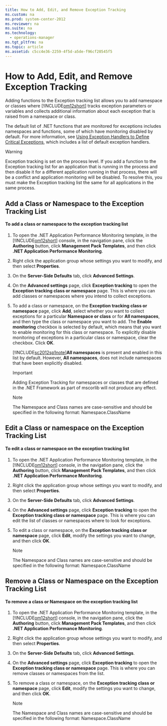 ```yaml
---
title: How to Add, Edit, and Remove Exception Tracking
ms.custom: na
ms.prod: system-center-2012
ms.reviewer: na
ms.suite: na
ms.technology: 
  - operations-manager
ms.tgt_pltfrm: na
ms.topic: article
ms.assetid: c5cc4e36-2259-4f5d-a5de-f96cf20545f5
---
```

# How to Add, Edit, and Remove Exception Tracking
Adding functions to the Exception tracking list allows you to add namespace or classes where [!INCLUDE[om12short](./Token/om12short_md.md)] tracks exception parameters or variables and collects additional information about each exception that is raised from a namespace or class.

The default list of .NET functions that are monitored for exceptions includes namespaces and functions, some of which have monitoring disabled by default. For more information, see [Using Exception Handlers to Define Critical Exceptions](./Using-Exception-Handlers-to-Define-Critical-Exceptions.md), which includes a list of default exception handlers.

> [!WARNING]
> Exception tracking is set on the process level. If you add a function to the Exception tracking list for an application that is running in the process and then disable it for a different application running in that process, there will be a conflict and application monitoring will be disabled. To resolve this, you must make the Exception tracking list the same for all applications in the same process.

## Add a Class or Namespace to the Exception Tracking List

#### To add a class or namespace to the exception tracking list

1.  To open the .NET Application Performance Monitoring template, in the [!INCLUDE[om12short](./Token/om12short_md.md)] console, in the navigation pane, click the **Authoring** button, click **Management Pack Templates**, and then click **.NET Application Performance Monitoring**.

2.  Right click the application group whose settings you want to modify, and then select **Properties**.

3.  On the **Server\-Side Defaults** tab, click **Advanced Settings**.

4.  On the **Advanced settings** page, click **Exception tracking** to open the **Exception tracking class or namespace** page. This is where you can add classes or namespaces where you intend to collect exceptions.

5.  To add a class or namespace, on the **Exception tracking class or namespace** page, click **Add**, select whether you want to collect exceptions for a particular **Namespace or class** or for **All namespaces**, and then type the class or namespace you want to add. The **Enable monitoring** checkbox is selected by default, which means that you want to enable monitoring for this class or namespace. To explicitly disable monitoring of exceptions in a particular class or namespace, clear the checkbox. Click **OK**.

    [!INCLUDE[sc2012sp1note](./Token/sc2012sp1note_md.md)]**All namespaces** is present and enabled in this list by default. However, **All namespaces**, does not include namespaces that have been explicitly disabled.

    > [!IMPORTANT]
    > Adding Exception Tracking for namespaces or classes that are defined in the .NET Framework as part of mscorlib will not produce any effect.

    > [!NOTE]
    > The Namespace and Class names are case\-sensitive and should be specified in the following format: Namespace.ClassName

## Edit a Class or namespace on the Exception Tracking List

#### To edit a class or namespace on the exception tracking list

1.  To open the .NET Application Performance Monitoring template, in the [!INCLUDE[om12short](./Token/om12short_md.md)] console, in the navigation pane, click the **Authoring** button, click **Management Pack Templates**, and then click **.NET Application Performance Monitoring**.

2.  Right click the application group whose settings you want to modify, and then select **Properties**.

3.  On the **Server\-Side Defaults** tab, click **Advanced Settings**.

4.  On the **Advanced settings** page, click **Exception tracking** to open the **Exception tracking class or namespace** page. This is where you can edit the list of classes or namespaces where to look for exceptions.

5.  To edit a class or namespace, on the **Exception tracking class or namespace** page, click **Edit**, modify the settings you want to change, and then click **OK**.

    > [!NOTE]
    > The Namespace and Class names are case\-sensitive and should be specified in the following format: Namespace.ClassName

## Remove a Class or Namespace on the Exception Tracking List

#### To remove a class or Namespace on the exception tracking list

1.  To open the .NET Application Performance Monitoring template, in the [!INCLUDE[om12short](./Token/om12short_md.md)] console, in the navigation pane, click the **Authoring** button, click **Management Pack Templates**, and then click **.NET Application Performance Monitoring**.

2.  Right click the application group whose settings you want to modify, and then select **Properties**.

3.  On the **Server\-Side Defaults** tab, click **Advanced Settings**.

4.  On the **Advanced settings** page, click **Exception tracking** to open the **Exception tracking class or namespace** page. This is where you can remove classes or namespaces from the list.

5.  To remove a class or namespace, on the **Exception tracking class or namespace** page, click **Edit**, modify the settings you want to change, and then click **OK**.

    > [!NOTE]
    > The Namespace and Class names are case\-sensitive and should be specified in the following format: Namespace.ClassName


